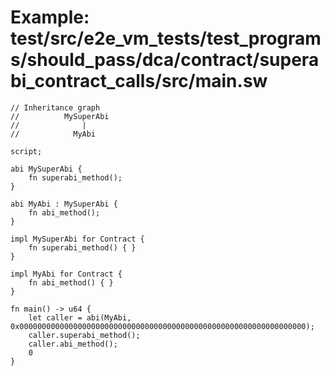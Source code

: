 # Example: test/src/e2e_vm_tests/test_programs/should_pass/dca/contract/superabi_contract_calls/src/main.sw

```sway
// Inheritance graph
//          MySuperAbi
//              |
//            MyAbi

script;

abi MySuperAbi {
    fn superabi_method();
}

abi MyAbi : MySuperAbi {
    fn abi_method();
}

impl MySuperAbi for Contract {
    fn superabi_method() { }
}

impl MyAbi for Contract {
    fn abi_method() { }
}

fn main() -> u64 {
    let caller = abi(MyAbi, 0x0000000000000000000000000000000000000000000000000000000000000000);
    caller.superabi_method();
    caller.abi_method();
    0
}

```
